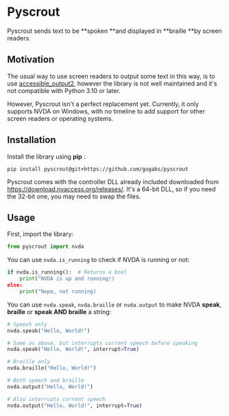 # Pyscrout

Pyscrout sends text to be **spoken **and displayed in **braille **by screen readers.

## Motivation

The usual way to use screen readers to output some text in this way, is to use [accessible_output2](https://pypi.org/project/accessible-output2/), however the library is not well maintained and it's not compatible with Python 3.10 or later.

However, Pyscrout isn't a perfect replacement yet. Currently, it only supports NVDA on Windows, with no timeline to add support for other screen readers or operating systems.

## Installation

Install the library using **pip** :

```shell
pip install pyscrout@git+https://github.com/gogabs/pyscrout
```

Pyscrout comes with the controller DLL already included downloaded from https://download.nvaccess.org/releases/. It's a 64-bit DLL, so if you need the 32-bit one, you may need to swap the files.

## Usage

First, import the library:

```python
from pyscrout import nvda
```

You can use `nvda.is_running` to check if NVDA is running or not:

```python
if nvda.is_running():  # Returns a bool
    print("NVDA is up and running!)
else:
    print("Nope, not running)
```

You can use `nvda.speak`, `nvda.braille` or `nvda.output` to make NVDA **speak**, **braille** or **speak AND braille** a string:

```python
# Speech only
nvda.speak("Hello, World!")

# Same as above, but interrupts current speech before speaking
nvda.speak("Hello, World!", interrupt=True)

# Braille only
nvda.braille("Hello, World!")

# Both speech and braille
nvda.output("Hello, World!")

# Also interrupts current speech
nvda.output("Hello, World!", interrupt=True)
```
